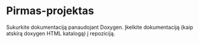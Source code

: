 # Pirmas-projektas
Sukurkite dokumentaciją panaudojant Doxygen. Įkelkite dokumentaciją (kaip atskirą doxygen HTML katalogą) į repoziciją.
